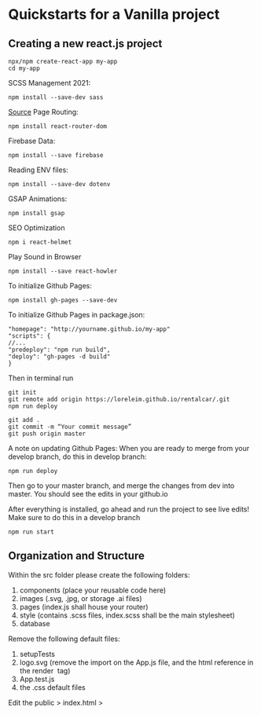 # Quickstarts for a Vanilla project

## Creating a new react.js project

```
npx/npm create-react-app my-app
cd my-app
```
SCSS Management 2021: 
```
npm install --save-dev sass
```
[Source](https://medium.com/nerd-for-tech/add-sass-to-your-react-app-in-2021-here-is-how-c7260c323a5a)
Page Routing:
```
npm install react-router-dom
```
Firebase Data:
```
npm install --save firebase
```
Reading ENV files:
```
npm install --save-dev dotenv
```
GSAP Animations:
```
npm install gsap
```
SEO Optimization
```
npm i react-helmet
```
Play Sound in Browser
```
npm install --save react-howler
```
To initialize Github Pages:
```
npm install gh-pages --save-dev
```
To initialize Github Pages in package.json: 
```
"homepage": "http://yourname.github.io/my-app"
"scripts": {
//...
"predeploy": "npm run build",
"deploy": "gh-pages -d build"
}
```
Then in terminal run 
```
git init
git remote add origin https://loreleim.github.io/rentalcar/.git
npm run deploy

```
```
git add .
git commit -m “Your commit message”
git push origin master
```
A note on updating Github Pages: When you are ready to merge from your develop branch, do this in develop branch: 
```
npm run deploy
```
Then go to your master branch, and merge the changes from dev into master.
You should see the edits in your github.io

After everything is installed, go ahead and run the project to see live edits! Make sure to do this in a develop branch
```
npm run start
```

## Organization and Structure

Within the src folder please create the following folders:

1. components (place your reusable code here)
2. images (.svg, .jpg, or storage .ai files)
3. pages (index.js shall house your router)
4. style (contains .scss files, index.scss shall be the main stylesheet)
5. database

Remove the following default files:

1. setupTests
2. logo.svg (remove the import on the App.js file, and the html reference in the render <img> tag)
3. App.test.js
4. the .css default files

Edit the public > index.html > <title> and <meta description content="">
  
## Add the Following Files

1. style > index.scss
2. style > variables.scss
3. pages > index.js
4. pages > home directory > index.js & index.module.scss
5. database > index.js

## database > index.js
```
class Database {
  constructor() {
    this.multidimensionalArray = {
      About: [
        {
          name: "CDL Mockups",
        }
      ]
    };

    this.flatArray = {
      title: "about",
      text: "something",
      category: "text",
    }
  }
}

const store = new Database();
export default store;
```

## style > index.scss

```
@import "./variables.scss";
@import url("https://use.typekit.net/mfe7wjt.css"); //the font you want to use
* {
  margin: 0;
  padding: 0;
  box-sizing: border-box;
}
```

## style > variables.scss

```
$primary: #00fff5;
$secondary: #ff5de0;
$color: #1e1e1e;
$color: #292929;
```

## home > index.js
```
import React from "react";
import style from "./index.module.scss";

class Home extends React.Component {

  constructor(props) {
    super();
    this.state = {
      string: "",
      int: 0,
      array: [],
      userInput: "",
    };
  }

  handleChange = (e) => {
    this.setState({ searchItem: e.target.value });
    console.log(this.state.searchItem);
  };

  render() {
    return (
      <body className={style.mainContainer}>
        <section>
          <h1>Hello</h1>

          <input
            type="text"
            name={"userInput"}
            onChange={this.handleChange}
          ></input>
          <label>Placeholder</label>
        </section>
      </body>
    );
  }
}

export default Home;
```

## home > index.module.scss
```
@import "../../style/variables.scss";

/*Media Queries*/
/* Larger than tablet (also point when grid becomes active) */
@media (min-width: 550px) {
}

/* Larger than tablet */
@media (min-width: 750px) {
}

/* Larger than desktop */
@media (min-width: 1000px) {
}

/* Larger than Desktop HD */
@media (min-width: 1200px) {
}

/* For TV Screens & Projectors */
@media (min-width: 2000px) {
}
```

## App.js
```
import React, { Component } from "react";
import {
  BrowserRouter as Router,
  Switch,
  Route,
  withRouter,
} from "react-router-dom";
import style from "./style/index.scss";
import Home from "./pages/home";

const App = withRouter(
  class App extends Component {
    constructor(props) {
      super(props);
      this.state = {
      };
    }

    render() {
      return (
        <div className={style.mainContainer}>
            <Switch>
              <Route path="/" exact component={Home}></Route>
            </Switch>
        </div>
      );
    }
  }
);

class RoutedApp extends Component {
  render() {
    return (
      <Router basename="/printerapi">
        <App />
      </Router>
    );
  }
}

export default RoutedApp;
```

## database folder > firebase.js
```
import firebase from "firebase";

const config = {
    apiKey: process.env.REACT_APP_API_KEY,
    authDomain: process.env.REACT_APP_AUTH_DOMAIN,
    databaseURL: process.env.REACT_APP_DATABASE_URL,
    projectId: process.env.REACT_APP_PROJECT_ID,
    storageBucket: process.env.REACT_APP_STORAGE_BUCKET,
    messagingSenderId: process.env.REACT_APP_MESSAGING_SENDER_ID,
    appId: process.env.REACT_APP_APP_ID
};

firebase.initializeApp(config);
export default firebase;
```
## Maps for local arrays 
```
{this.state.todo.map((item) => (<div key={item}>{item}</div>))}
```

## Submitting Forms 
```
  submit = (e) => {
    e.preventDefault();
    document.getElementById("todo").value = "";
    if (!this.state.userInput) {
      this.setState({ showError: true });
    } else {
      this.setState({
        showError: false,
        todo: [...this.state.todo, this.state.userInput],
      });
    }
  };
```

<hr>

## Updating Errors
`npm update react`

`The package-lock.json file was created with an old version of npm`

`Node sass`
Uninstall node-sass: `npm uninstall node-sass` 

Delete package-lock.json, and clean the cache: `npm cache clean --force`

then do `npm update` `npm install` `npm update` 

then again try to install node sass: 
`npm install node-sass`

If this doesn't work, Try to rebuild node-sass:

npm rebuild node-sass

## Errors
A branch named 'gh-pages' already exists
https://stackoverflow.com/questions/63964575/fatal-a-branch-named-gh-pages-already-exists

Public URL Pains
https://stackoverflow.com/questions/27928372/react-router-urls-dont-work-when-refreshing-or-writing-manually

Finding ways to remove the hash
https://stackoverflow.com/questions/56981230/how-to-redirect-old-react-router-hashrouter-with-the-to-browserrouter

```
To be honest, none of these solutions worked for me really, I wanted to perform a redirect from all my previous routes to the new ones without #.

While the accepted answer should be fine for most cases, I'm also handling 404s, which would not really be caught by such redirect.

Ended up adding a guard interacting with React Router history before rendering my switch:

function App() {
  const history = useHistory()

  if (location.hash.startsWith('#/')) {
    history.push(location.hash.replace('#', '')) // or history.replace
  }

  return (
    <Switch>
      <Route path="/" exact component={ Home } />
      ...
      <Route path="*" component={ PageNotFound } />
    </Switch>
  )
}
```

## Debugging
[Node sass issues?](https://stackoverflow.com/questions/46515077/unable-to-install-node-sass-in-my-project)

## Functional Component
```

import React from 'react';
const HelloWorld = () => {
   return (
      <div>
         <p>Hello World!</p>
      </div>
   )
}
export default HelloWorld;
```

## Class Component
```
import React from 'react';
class HelloWorld extends React.Component {
   render() {
      return (
         <div>
            <p>Hello World!</p>
         </div>
      )
   }
}
export default HelloWorld;
```

## High Order Component
```
import React from 'react';
import MyComponent from './components/MyComponent';
class HelloWorld extends React.Component {
   render() {
      return(
         <div>
            {this.props.myArray.map((element) => (
               <MyComponent data={element} key={element.key} />
            ))}
         </div>
      )
   }
}
export default HelloWorld;
```

## Listen for Dark Mode Preference

useEffect(() => {
  // Add listener to update styles
  window.matchMedia('(prefers-color-scheme: dark)').addEventListener('change', e => onSelectMode(e.matches ? 'dark' : 'light'));

  // Setup dark/light mode for the first time
  onSelectMode(window.matchMedia('(prefers-color-scheme: dark)').matches ? 'dark' : 'light')

  // Remove listener
  return () => {
    window.matchMedia('(prefers-color-scheme: dark)').removeEventListener('change', () => {
    });
  }
}, []);


## Best Way to Add Google Fonts
[Use this Google Webfont Helper](https://google-webfonts-helper.herokuapp.com/fonts)

## Config Github Pages
Deploy your app to github pages via a custom Google Domain name.

[Official Github Docs](https://docs.github.com/en/pages/configuring-a-custom-domain-for-your-github-pages-site/managing-a-custom-domain-for-your-github-pages-site#configuring-a-records-with-your-dns-provider)

[Source](https://dev.to/trentyang/how-to-setup-google-domain-for-github-pages-1p58)
